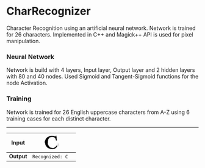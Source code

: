 # CharRecognizer
Character Recognition using an artificial neural network. Network is trained for 26 characters. Implemented in C++ and Magick++ API is used for pixel manipulation.

### Neural Network
Network is build with 4 layers, Input layer, Output layer and 2 hidden layers with 80 and 40 nodes. Used Sigmoid and Tangent-Sigmoid functions for the node Activation.

### Training 
Network is trained for 26 English uppercase characters from A-Z using 6 training cases for each distinct character.
<hr>


| **Input**        | ![architecture](https://github.com/heshanera/CharRecognizer/blob/master/imgs/testing/C2.png)|   |
| ------------- |:-------------:| -----:|
| **Output**      | `Recognized: C` |  |
